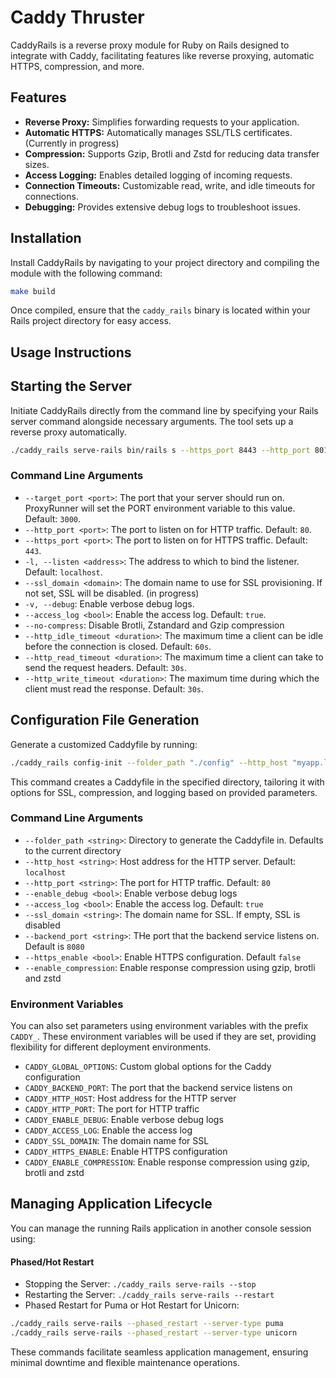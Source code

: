 # Caddy Thruster

CaddyRails is a reverse proxy module for Ruby on Rails designed to integrate with Caddy, facilitating features like reverse proxying, automatic HTTPS, compression, and more.

## Features

- **Reverse Proxy:** Simplifies forwarding requests to your application.
- **Automatic HTTPS:** Automatically manages SSL/TLS certificates. (Currently in progress)
- **Compression:** Supports Gzip, Brotli and Zstd for reducing data transfer sizes.
- **Access Logging:** Enables detailed logging of incoming requests.
- **Connection Timeouts:** Customizable read, write, and idle timeouts for connections.
- **Debugging:** Provides extensive debug logs to troubleshoot issues.

## Installation

Install CaddyRails by navigating to your project directory and compiling the module with the following command:

```bash
make build
```

Once compiled, ensure that the `caddy_rails` binary is located within your Rails project directory for easy access.

## Usage Instructions

## Starting the Server
Initiate CaddyRails directly from the command line by specifying your Rails server command alongside necessary arguments. 
The tool sets up a reverse proxy automatically.

```bash
./caddy_rails serve-rails bin/rails s --https_port 8443 --http_port 8012 --target_port 3000
```

### Command Line Arguments
- `--target_port <port>`: The port that your server should run on.  ProxyRunner will set the PORT environment variable to this value. Default: `3000`.
- `--http_port <port>`: The port to listen on for HTTP traffic. Default: `80`.
- `--https_port <port>`: The port to listen on for HTTPS traffic. Default: `443`.
- `-l, --listen <address>`: The address to which to bind the listener. Default: `localhost`.
- `--ssl_domain <domain>`: The domain name to use for SSL provisioning. If not set, SSL will be disabled. (in progress)
- `-v, --debug`: Enable verbose debug logs.
- `--access_log <bool>`: Enable the access log. Default: `true`.
- `--no-compress`: Disable Brotli, Zstandard and Gzip compression
- `--http_idle_timeout <duration>`: The maximum time a client can be idle before the connection is closed. Default: `60s`.
- `--http_read_timeout <duration>`: The maximum time a client can take to send the request headers. Default: `30s`.
- `--http_write_timeout <duration>`: The maximum time during which the client must read the response. Default: `30s`.

## Configuration File Generation
Generate a customized Caddyfile by running:

```bash
./caddy_rails config-init --folder_path "./config" --http_host "myapp.local" --https_enable
```

This command creates a Caddyfile in the specified directory, tailoring it with options for SSL, compression, and logging based on provided parameters.

### Command Line Arguments
- `--folder_path <string>`: Directory to generate the Caddyfile in. Defaults to the current directory
- `--http_host <string>`: Host address for the HTTP server. Default: `localhost`
- `--http_port <string>`: The port for HTTP traffic. Default: `80`
- `--enable_debug <bool>`: Enable verbose debug logs
- `--access_log <bool>`: Enable the access log. Default: `true`
- `--ssl_domain <string>`: The domain name for SSL. If empty, SSL is disabled
- `--backend_port <string>`: THe port that the backend service listens on. Default is `8080`
- `--https_enable <bool>`: Enable HTTPS configuration. Default `false`
- `--enable_compression`: Enable response compression using gzip, brotli and zstd

### Environment Variables
You can also set parameters using environment variables with the prefix `CADDY_`. These environment variables will be used if they are set, providing flexibility for different deployment environments.

- `CADDY_GLOBAL_OPTIONS`: Custom global options for the Caddy configuration
- `CADDY_BACKEND_PORT`: The port that the backend service listens on
- `CADDY_HTTP_HOST`: Host address for the HTTP server
- `CADDY_HTTP_PORT`: The port for HTTP traffic
- `CADDY_ENABLE_DEBUG`: Enable verbose debug logs
- `CADDY_ACCESS_LOG`: Enable the access log
- `CADDY_SSL_DOMAIN`: The domain name for SSL
- `CADDY_HTTPS_ENABLE`: Enable HTTPS configuration
- `CADDY_ENABLE_COMPRESSION`: Enable response compression using gzip, brotli and zstd

## Managing Application Lifecycle
You can manage the running Rails application in another console session using:

#### Phased/Hot Restart

- Stopping the Server: `./caddy_rails serve-rails --stop`
- Restarting the Server: `./caddy_rails serve-rails --restart`
- Phased Restart for Puma or Hot Restart for Unicorn:
```bash
./caddy_rails serve-rails --phased_restart --server-type puma
./caddy_rails serve-rails --phased_restart --server-type unicorn 
```

These commands facilitate seamless application management, ensuring minimal downtime and flexible maintenance operations.
